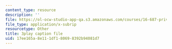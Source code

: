 ```yaml
---
content_type: resource
description: ''
file: https://ol-ocw-studio-app-qa.s3.amazonaws.com/courses/16-687-private-pilot-ground-school-january-iap-2019/17ee165a8e111df180698392b94081d7_jeI3wpulyPw.srt
file_type: application/x-subrip
resourcetype: Other
title: 3play caption file
uid: 17ee165a-8e11-1df1-8069-8392b94081d7
---
```

